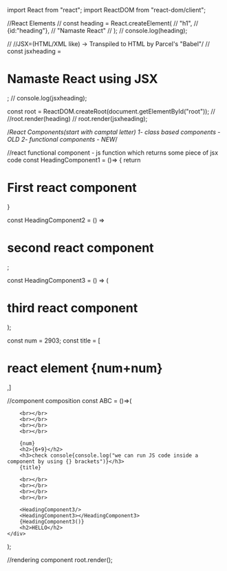 import React from "react";
import ReactDOM from "react-dom/client";

//React Elements
// const heading = React.createElement(
//     "h1",
//     {id:"heading"},
//     "Namaste React"
// );
// console.log(heading);

// //JSX=(HTML/XML like) -> Transpiled to HTML by Parcel's "Babel"/
// const jsxheading = <h1 id="heading">Namaste React using JSX</h1>;
// console.log(jsxheading);

const root = ReactDOM.createRoot(document.getElementById("root"));
// //root.render(heading)
// root.render(jsxheading);


/*React Components(start with camptal letter)
1- class based components - OLD
2- functional components - NEW*/

//react functional component - js function which returns some piece of jsx code
const HeadingComponent1 = ()=> {
    return <h1 className="first">First react component</h1>
}

const HeadingComponent2 = () => <h1 className="second">second react component</h1>;

const HeadingComponent3 = () => (
    <h1 className="third">third react component</h1>
);

const num = 2903;
const title = [<h1>react element  {num+num}</h1>,<HeadingComponent1/>]

//component composition
const ABC = ()=>(
    <div id="container">
        <HeadingComponent1/>
        <HeadingComponent2/>
        
        <br></br>
        <br></br>
        <br></br>
        <br></br>

        {num}
        <h2>{6+9}</h2>
        <h3>check console{console.log("we can run JS code inside a component by using {} brackets")}</h3>
        {title}

        <br></br>
        <br></br>
        <br></br>
        <br></br>

        <HeadingComponent3/>
        <HeadingComponent3></HeadingComponent3>
        {HeadingComponent3()}
        <h2>HELLO</h2>
    </div>
);

//rendering component
root.render(<ABC/>);

    











